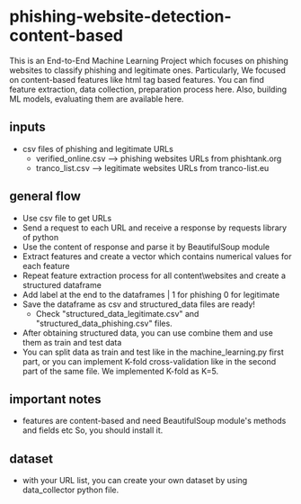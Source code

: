 # phishing-website-detection-content-based
This is an End-to-End Machine Learning Project which focuses on phishing websites to classify phishing and legitimate ones. Particularly, We focused on content-based features like html tag based features. You can find feature extraction, data collection, preparation process here. Also, building ML models, evaluating them are available here.

## inputs
- csv files of phishing and legitimate URLs
  - verified_online.csv --> phishing websites URLs from phishtank.org
  - tranco_list.csv --> legitimate websites URLs from tranco-list.eu
  
## general flow
- Use csv file to get URLs
- Send a request to each URL and receive a response by requests library of python
- Use the content of response and parse it by BeautifulSoup module
- Extract features and create a vector which contains numerical values for each feature
- Repeat feature extraction process for all content\websites and create a structured dataframe
- Add label at the end to the dataframes | 1 for phishing 0 for legitimate
- Save the dataframe as csv and structured_data files are ready!
  - Check "structured_data_legitimate.csv" and "structured_data_phishing.csv" files. 
- After obtaining structured data, you can use combine them and use them as train and test data
- You can split data as train and test like in the machine_learning.py first part, or you can implement K-fold cross-validation like in the second part of the same file. We implemented K-fold as K=5.

## important notes
- features are content-based and need BeautifulSoup module's methods and fields etc So, you should install it.


## dataset
- with your URL list, you can create your own dataset by using data_collector python file.

